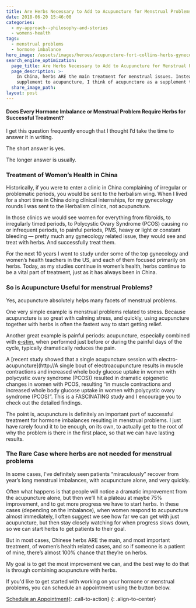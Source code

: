 ```yaml
---
title: Are Herbs Necessary to Add to Acupuncture for Menstrual Problems?
date: 2018-06-20 15:46:00
categories:
  - my-approach--philosophy-and-stories
  - womens-health
tags:
  - menstrual problems
  - hormone imbalance
hero_image: /assets/images/heroes/acupuncture-fort-collins-herbs-gynecology.jpg
search_engine_optimization:
  page_title: Are Herbs Necessary to Add to Acupuncture for Menstrual Problems?
  page_description: >-
    In China, herbs ARE the main treatment for menstrual issues. Instead of a
    supplement to acupuncture, I think of acupuncture as a supplement to herbs.
  share_image_path:
layout: post
---
```


#### Does Every Hormone Imbalance or Menstrual Problem Require Herbs for Successful Treatment?

I get this question frequently enough that I thought I’d take the time to answer it in writing.

The short answer is yes.

The longer answer is usually.

### Treatment of Women’s Health in China

Historically, if you were to enter a clinic in China complaining of irregular or problematic periods, you would be sent to the herbalism wing. When I lived for a short time in China doing clinical internships, for my gynecology rounds I was sent to the Herbalism clinics, not acupuncture.

In those clinics we would see women for everything from fibroids, to irregularly timed periods, to Polycystic Ovary Syndrome (PCOS) causing no or infrequent periods, to painful periods, PMS, heavy or light or constant bleeding — pretty much any gynecology related issue, they would see and treat with herbs. And successfully treat them.

For the next 10 years I went to study under some of the top gynecology and women’s health teachers in the US, and each of them focused primarily on herbs. Today, as my studies continue in women’s health, herbs continue to be a vital part of treatment, just as it has always been in China.

### So is Acupuncture Useful for menstrual Problems?

Yes, acupuncture absolutely helps many facets of menstrual problems.

One very simple example is menstrual problems related to stress. Because acupuncture is so great with calming stress, and quickly, using acupuncture together with herbs is often the fastest way to start getting relief.

Another great example is painful periods: acupuncture, especially combined with [e-stim](http://www.acupuncturetoday.com/abc/electroacupuncture.php), when performed just before or during the painful days of the cycle, typically dramatically reduces the pain.

A [recent study showed that a single acupuncture session with electro-acupuncture](http://A single bout of electroacupuncture results in muscle contractions and increased whole body glucose uptake in women with polycystic ovary syndrome (PCOS)) resulted in dramatic epigenetic changes in women with PCOS, resulting “in muscle contractions and increased whole body glucose uptake in women with polycystic ovary syndrome (PCOS)”. This is a FASCINATING study and I encourage you to check out the detailed findings.

The point is, acupuncture is definitely an important part of successful treatment for hormone imbalances resulting in menstrual problems. I just have rarely found it to be enough, on its own, to actually get to the root of why the problem is there in the first place, so that we can have lasting results.

### The Rare Case where herbs are not needed for menstrual problems

In some cases, I’ve definitely seen patients “miraculously” recover from year’s long menstrual imbalances, with acupuncture alone, and very quickly.

Often what happens is that people will notice a dramatic improvement from the acupuncture alone, but then we’ll hit a plateau at maybe 75% improvement, and to get more progress we have to start herbs. In these cases (depending on the imbalance), when women respond to acupuncture almost immediately, I often suggest we see how far we can get with just acupuncture, but then stay closely watching for when progress slows down, so we can start herbs to get patients to their goal.

But in most cases, Chinese herbs ARE the main, and most important treatment, of women’s health related cases, and so if someone is a patient of mine, there’s almost 100% chance that they’re on herbs.

My goal is to get the most improvement we can, and the best way to do that is through combining acupuncture with herbs.

If you'd like to get started with working on your hormone or menstrual problems, you can schedule an appointment using the button below.

[Schedule an Appointment](/make-an-appointment/){: .call-to-action}
{: .align-to-center}

&nbsp;

&nbsp;